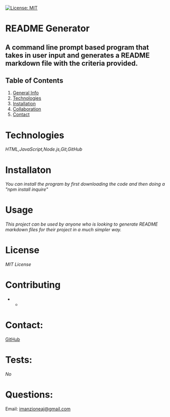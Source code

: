 
[![License: MIT](https://img.shields.io/badge/License-MIT-yellow.svg)](https://opensource.org/licenses/MIT)
# README Generator

## A command line prompt based program that takes in user input and generates a README markdown file with the criteria provided.

## Table of Contents
1. [General Info](#general)
2. [Technologies](#technologies)
3. [Installation](#installation)
4. [Collaboration](#contributing)
5. [Contact](#contact) 

# Technologies
*HTML,JavaScript,Node.js,Git,GitHub*

# Installaton
*You can install the program by first downloading the code and then doing a "npm install  inquire"*

# Usage
*This project can be used by anyone who is looking to generate README markdown files for their project in a much simpler way.*

# License
*MIT License*

# Contributing
* *

# Contact: 
[GitHub](https://github.com/Ajmanzione)

# Tests:
*No*

# Questions:
Email: imanzioneaj@gmail.com